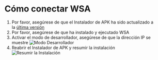 # Cómo conectar WSA
1. Por favor, asegúrese de que el Instalador de APK ha sido actualizado a la [última versión](https://github.com/Paving-Base/APK-Installer/releases "APK Installer")
2. Por favor, asegúrese de que ha instalado y ejecutado WSA
3. Activar el modo de desarrollador, asegúrese de que la dirección IP se muestre ![Modo Desarrollador](https://raw.githubusercontent.com/Paving-Base/APK-Installer/screenshots/Documents/Tutorials/How%20To%20Connect%20WSA/Images/Snipaste_2021-10-22_14-57-56.png)
4. Reabrir el Instalador de APK y resumir la instalación ![Resumir la Instalación](https://raw.githubusercontent.com/Paving-Base/APK-Installer/screenshots/Documents/Tutorials/How%20To%20Connect%20WSA/Images/Snipaste_2021-10-22_15-10-06.png)
